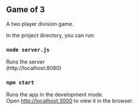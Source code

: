 ## Game of 3

A two player division game.

In the project directory, you can run:

### `node server.js`
Runs the server<br>
(http://localhost:8080)

### `npm start`

Runs the app in the development mode.<br>
Open [http://localhost:3000](http://localhost:3000) to view it in the browser.
